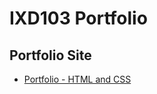 IXD103 Portfolio
================

Portfolio Site
--------------

- [Portfolio - HTML and CSS](https://sarahcupples.github.io/Portfolio/grid.html)

